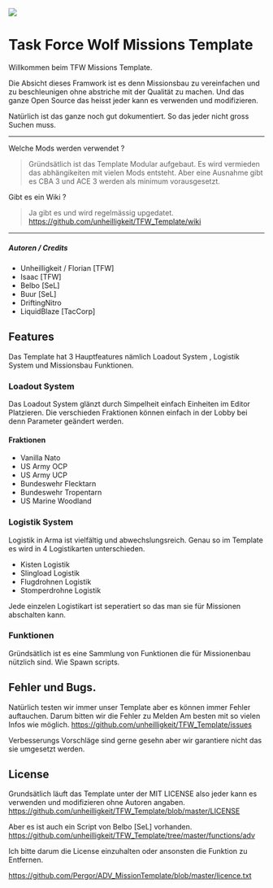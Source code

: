 ![](https://task-force-wolf.de/styles/elegance_ed/theme/images/logo_neu.png)

# Task Force Wolf Missions Template

Willkommen beim TFW Missions Template.

Die Absicht dieses Framwork ist es denn Missionsbau zu vereinfachen und zu beschleunigen ohne abstriche mit der Qualität zu machen.
Und das ganze Open Source das heisst jeder kann es verwenden und modifizieren.

Natürlich ist das ganze noch gut dokumentiert. So das jeder nicht gross Suchen muss.

***

Welche Mods werden verwendet ?

> Gründsätlich ist das Template Modular aufgebaut. Es wird vermieden das abhängikeiten mit vielen Mods entsteht.
> Aber eine Ausnahme gibt es  CBA 3 und ACE 3 werden als minimum vorausgesetzt.

Gibt es ein Wiki ?

> Ja gibt es und wird regelmässig upgedatet.
> https://github.com/unheilligkeit/TFW_Template/wiki

***

##### Autoren / Credits

- Unheilligkeit / Florian [TFW]
- Isaac  [TFW]
- Belbo [SeL]
- Buur [SeL]
- DriftingNitro
- LiquidBlaze [TacCorp]

## Features  

Das Template hat 3 Hauptfeatures nämlich Loadout System , Logistik System und Missionsbau Funktionen.

### Loadout System

Das Loadout System glänzt durch Simpelheit einfach Einheiten im Editor Platzieren.
Die verschieden Fraktionen können einfach in der Lobby bei denn Parameter geändert werden. 


#### Fraktionen
- Vanilla Nato
- US Army OCP
- US Army UCP
- Bundeswehr Flecktarn
- Bundeswehr Tropentarn
- US Marine Woodland

### Logistik System

Logistik in Arma ist vielfältig und abwechslungsreich.
Genau so im Template es wird in 4 Logistikarten unterschieden.

- Kisten Logistik
- Slingload Logistik
- Flugdrohnen Logistik
- Stomperdrohne Logistik

Jede einzelen Logistikart ist seperatiert so das man sie für Missionen abschalten kann.

### Funktionen 

Gründsätlich ist es eine Sammlung von Funktionen die für Missionenbau nützlich sind.
Wie Spawn scripts. 


## Fehler und Bugs.

Natürlich testen wir immer unser Template aber es können immer Fehler auftauchen.
Darum bitten wir die Fehler zu Melden
Am besten mit so vielen Infos wie möglich.
https://github.com/unheilligkeit/TFW_Template/issues

Verbesserungs Vorschläge sind gerne gesehn aber wir garantiere nicht das sie umgesetzt werden. 

## License

Grundsätlich läuft das Template unter der MIT LICENSE also jeder kann es verwenden und modifizieren ohne Autoren angaben.
https://github.com/unheilligkeit/TFW_Template/blob/master/LICENSE

Aber es ist auch ein Script von Belbo [SeL] vorhanden. 
https://github.com/unheilligkeit/TFW_Template/tree/master/functions/adv

Ich bitte darum die License einzuhalten oder ansonsten die Funktion zu Entfernen.

https://github.com/Pergor/ADV_MissionTemplate/blob/master/licence.txt


